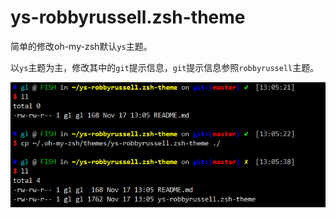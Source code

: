 # ys-robbyrussell.zsh-theme

简单的修改oh-my-zsh默认`ys`主题。

以`ys`主题为主，修改其中的`git`提示信息，`git`提示信息参照`robbyrussell`主题。

![image](https://github.com/gl2fish/ys-robbyrussell.zsh-theme/raw/master/Snipaste.png)
